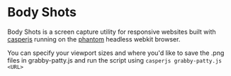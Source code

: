 Body Shots
============

Body Shots is a screen capture utility for responsive websites built with [casperjs](http:/http://casperjs.org/.net/) running on the [phantom](http://phantomjs.org/) headless webkit browser.

You can specify your viewport sizes and where you'd like to save the .png files in grabby-patty.js and run the script using `casperjs grabby-patty.js <URL>`

